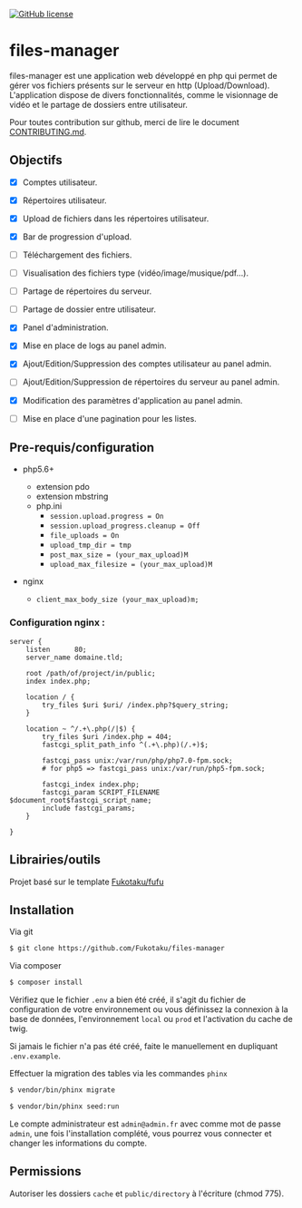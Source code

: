 [![GitHub license](https://img.shields.io/badge/license-New%20BSD-blue.svg)](https://github.com/Fukotaku/files-manager/blob/master/LICENSE)
# files-manager

files-manager est une application web développé en php qui permet de gérer vos fichiers présents sur le serveur en http (Upload/Download). L'application dispose de divers fonctionnalités, comme le visionnage de vidéo et le partage de dossiers entre utilisateur.

Pour toutes contribution sur github, merci de lire le document [CONTRIBUTING.md](https://github.com/Fukotaku/files-manager/blob/master/CONTRIBUTING.md).


## Objectifs

- [x] Comptes utilisateur.
- [x] Répertoires utilisateur.
- [x] Upload de fichiers dans les répertoires utilisateur.
- [x] Bar de progression d'upload.
- [ ] Téléchargement des fichiers.
- [ ] Visualisation des fichiers type (vidéo/image/musique/pdf...).
- [ ] Partage de répertoires du serveur.
- [ ] Partage de dossier entre utilisateur.

- [x] Panel d'administration.
- [x] Mise en place de logs au panel admin.
- [x] Ajout/Edition/Suppression des comptes utilisateur au panel admin.
- [ ] Ajout/Edition/Suppression de répertoires du serveur au panel admin.
- [x] Modification des paramètres d'application au panel admin.

- [ ] Mise en place d'une pagination pour les listes.


## Pre-requis/configuration

- php5.6+
  - extension pdo
  - extension mbstring
  - php.ini
    - `session.upload.progress = On`
    - `session.upload_progress.cleanup = Off`
    - `file_uploads = On`
    - `upload_tmp_dir = tmp`
    - `post_max_size = (your_max_upload)M`
    - `upload_max_filesize = (your_max_upload)M`

- nginx
  - `client_max_body_size (your_max_upload)m;`


### Configuration nginx :

```
server {
    listen      80;
    server_name domaine.tld;

    root /path/of/project/in/public;
    index index.php;

    location / {
        try_files $uri $uri/ /index.php?$query_string;
    }

    location ~ ^/.+\.php(/|$) {
        try_files $uri /index.php = 404;
        fastcgi_split_path_info ^(.+\.php)(/.+)$;

        fastcgi_pass unix:/var/run/php/php7.0-fpm.sock;
        # for php5 => fastcgi_pass unix:/var/run/php5-fpm.sock;

        fastcgi_index index.php;
        fastcgi_param SCRIPT_FILENAME $document_root$fastcgi_script_name;
        include fastcgi_params;
    }

}
```


## Librairies/outils

Projet basé sur le template [Fukotaku/fufu](https://github.com/Fukotaku/fufu/)


## Installation

Via git

``` bash
$ git clone https://github.com/Fukotaku/files-manager
```

Via composer

``` bash
$ composer install
```

Vérifiez que le fichier `.env` a bien été créé, il s'agit du fichier de configuration de votre environnement ou vous définissez la connexion à la base de données, l'environnement `local` ou `prod` et l'activation du cache de twig.

Si jamais le fichier n'a pas été créé, faite le manuellement en dupliquant `.env.example`.

Effectuer la migration des tables via les commandes `phinx`

``` bash
$ vendor/bin/phinx migrate
```

``` bash
$ vendor/bin/phinx seed:run
```

Le compte administrateur est `admin@admin.fr` avec comme mot de passe `admin`, une fois l'installation complété, vous pourrez vous connecter et changer les informations du compte.


## Permissions

Autoriser les dossiers `cache` et `public/directory` à l'écriture (chmod 775).

